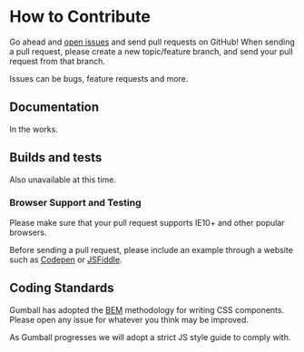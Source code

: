 How to Contribute
=================

Go ahead and [open issues][] and send pull requests on GitHub! 
When sending a pull request, please create a new topic/feature branch, 
and send your pull request from that branch.

Issues can be bugs, feature requests and more.

[open issues]: https://github.com/jl-welch/gumball/issues


Documentation
-------------

In the works.


Builds and tests
----------------

Also unavailable at this time. 

### Browser Support and Testing

Please make sure that your pull request supports IE10+ and other popular browsers.

Before sending a pull request, please include an example through a website such as [Codepen] or [JSFiddle].

[Codepen]: https://codepen.io
[JSFiddle]: https://jsfiddle.net/


Coding Standards
----------------

Gumball has adopted the [BEM][] methodology for writing CSS components. 
Please open any issue for whatever you think may be improved.

As Gumball progresses we will adopt a strict JS style guide to comply with.

[BEM]: https://en.bem.info/methodology/